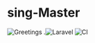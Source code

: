 # sing-Master
![Greetings](https://github.com/DevCleverton/sing-Master/workflows/Greetings/badge.svg) .![Laravel](https://github.com/DevCleverton/sing-Master/workflows/Laravel/badge.svg) ![CI](https://github.com/DevCleverton/sing-Master/workflows/CI/badge.svg?branch=master)
